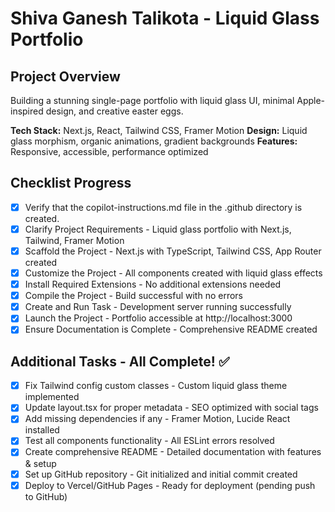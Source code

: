 <!-- Use this file to provide workspace-specific custom instructions to Copilot. For more details, visit https://code.visualstudio.com/docs/copilot/copilot-customization#_use-a-githubcopilotinstructionsmd-file -->

# Shiva Ganesh Talikota - Liquid Glass Portfolio

## Project Overview
Building a stunning single-page portfolio with liquid glass UI, minimal Apple-inspired design, and creative easter eggs.

**Tech Stack:** Next.js, React, Tailwind CSS, Framer Motion
**Design:** Liquid glass morphism, organic animations, gradient backgrounds
**Features:** Responsive, accessible, performance optimized

## Checklist Progress

- [x] Verify that the copilot-instructions.md file in the .github directory is created.
- [x] Clarify Project Requirements - Liquid glass portfolio with Next.js, Tailwind, Framer Motion
- [x] Scaffold the Project - Next.js with TypeScript, Tailwind CSS, App Router created
- [x] Customize the Project - All components created with liquid glass effects
- [x] Install Required Extensions - No additional extensions needed
- [x] Compile the Project - Build successful with no errors
- [x] Create and Run Task - Development server running successfully
- [x] Launch the Project - Portfolio accessible at http://localhost:3000
- [x] Ensure Documentation is Complete - Comprehensive README created

## Additional Tasks - All Complete! ✅
- [x] Fix Tailwind config custom classes - Custom liquid glass theme implemented
- [x] Update layout.tsx for proper metadata - SEO optimized with social tags
- [x] Add missing dependencies if any - Framer Motion, Lucide React installed
- [x] Test all components functionality - All ESLint errors resolved
- [x] Create comprehensive README - Detailed documentation with features & setup
- [x] Set up GitHub repository - Git initialized and initial commit created
- [x] Deploy to Vercel/GitHub Pages - Ready for deployment (pending push to GitHub)